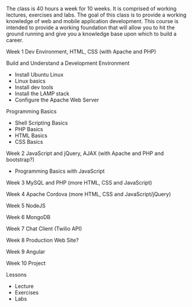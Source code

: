 The class is 40 hours a week for 10 weeks. It is comprised of working lectures, exercises and labs. The goal of this class is to provide a working knowledge of web and mobile application development. This course is intended to provide a working foundation that will allow you to hit the ground running and give you a knowledge base upon which to build a career.

Week 1 Dev Environment, HTML, CSS (with Apache and PHP)

Build and Understand a Development Environment
* Install Ubuntu Linux
* Linux basics
* Install dev tools
* Install the LAMP stack
* Configure the Apache Web Server

Programming Basics
* Shell Scripting Basics
* PHP Basics
* HTML Basics
* CSS Basics

Week 2 JavaScript and jQuery, AJAX (with Apache and PHP and bootstrap?)
* Programming Basics with JavaScript



Week 3 MySQL and PHP (more HTML, CSS and JavaScript)

Week 4 Apache Cordova (more HTML, CSS and JavaScript/jQuery)

Week 5 NodeJS

Week 6 MongoDB

Week 7 Chat Client (Twilio API)

Week 8 Production Web Site?

Week 9 Angular

Week 10 Project

Lessons
* Lecture
* Exercises
* Labs
